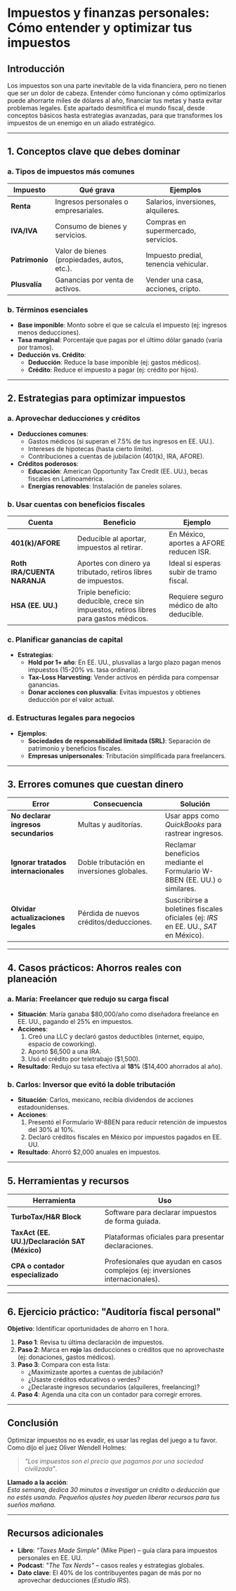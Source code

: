 # Impuestos y finanzas personales: Cómo entender y optimizar tus impuestos

## Introducción

Los impuestos son una parte inevitable de la vida financiera, pero no tienen que ser un dolor de cabeza. Entender cómo funcionan y cómo optimizarlos puede ahorrarte miles de dólares al año, financiar tus metas y hasta evitar problemas legales. Este apartado desmitifica el mundo fiscal, desde conceptos básicos hasta estrategias avanzadas, para que transformes los impuestos de un enemigo en un aliado estratégico.

---

## 1. Conceptos clave que debes dominar

### a. Tipos de impuestos más comunes

| **Impuesto**             | **Qué grava**                               | **Ejemplos**                           |  
|--------------------------|---------------------------------------------|----------------------------------------|  
| **Renta**                | Ingresos personales o empresariales.        | Salarios, inversiones, alquileres.     |  
| **IVA/IVA**              | Consumo de bienes y servicios.              | Compras en supermercado, servicios.    |  
| **Patrimonio**           | Valor de bienes (propiedades, autos, etc.). | Impuesto predial, tenencia vehicular.  |  
| **Plusvalía**            | Ganancias por venta de activos.             | Vender una casa, acciones, cripto.     |  

### b. Términos esenciales

- **Base imponible**: Monto sobre el que se calcula el impuesto (ej: ingresos menos deducciones).  
- **Tasa marginal**: Porcentaje que pagas por el último dólar ganado (varía por tramos).  
- **Deducción vs. Crédito**:  
  - **Deducción**: Reduce la base imponible (ej: gastos médicos).  
  - **Crédito**: Reduce el impuesto a pagar (ej: crédito por hijos).  

---

## 2. Estrategias para optimizar impuestos

### a. Aprovechar deducciones y créditos

- **Deducciones comunes**:  
  - Gastos médicos (si superan el 7.5% de tus ingresos en EE. UU.).  
  - Intereses de hipotecas (hasta cierto límite).  
  - Contribuciones a cuentas de jubilación (401(k), IRA, AFORE).  
- **Créditos poderosos**:  
  - **Educación**: American Opportunity Tax Credit (EE. UU.), becas fiscales en Latinoamérica.  
  - **Energías renovables**: Instalación de paneles solares.  

### b. Usar cuentas con beneficios fiscales

| **Cuenta** | **Beneficio** | **Ejemplo** |  
|--------------------------|---------------------------------------------|----------------------------------------|  
| **401(k)/AFORE**| Deducible al aportar, impuestos al retirar. | En México, aportes a AFORE reducen ISR. |  
| **Roth IRA/CUENTA NARANJA** | Aportes con dinero ya tributado, retiros libres de impuestos. | Ideal si esperas subir de tramo fiscal. |  
| **HSA (EE. UU.)**| Triple beneficio: deducible, crece sin impuestos, retiros libres para gastos médicos. | Requiere seguro médico de alto deducible. |  

### c. Planificar ganancias de capital

- **Estrategias**:  
  - **Hold por 1+ año**: En EE. UU., plusvalías a largo plazo pagan menos impuestos (15-20% vs. tasa ordinaria).  
  - **Tax-Loss Harvesting**: Vender activos en pérdida para compensar ganancias.  
  - **Donar acciones con plusvalía**: Evitas impuestos y obtienes deducción por el valor actual.  

### d. Estructuras legales para negocios

- **Ejemplos**:  
  - **Sociedades de responsabilidad limitada (SRL)**: Separación de patrimonio y beneficios fiscales.  
  - **Empresas unipersonales**: Tributación simplificada para freelancers.  

---

## 3. Errores comunes que cuestan dinero

| **Error** | **Consecuencia** | **Solución** |  
|-------------------------------|-----------------------------------------------|----------------------------------------|  
| **No declarar ingresos secundarios** | Multas y auditorías.                        | Usar apps como *QuickBooks* para rastrear ingresos. |  
| **Ignorar tratados internacionales** | Doble tributación en inversiones globales. | Reclamar beneficios mediante el Formulario W-8BEN (EE. UU.) o similares. |  
| **Olvidar actualizaciones legales** | Pérdida de nuevos créditos/deducciones.     | Suscribirse a boletines fiscales oficiales (ej: *IRS* en EE. UU., *SAT* en México). |  

---

## 4. Casos prácticos: Ahorros reales con planeación

### a. María: Freelancer que redujo su carga fiscal

- **Situación**: María ganaba $80,000/año como diseñadora freelance en EE. UU., pagando el 25% en impuestos.  
- **Acciones**:  
  1. Creó una LLC y declaró gastos deductibles (internet, equipo, espacio de coworking).  
  2. Aportó $6,500 a una IRA.  
  3. Usó el crédito por teletrabajo ($1,500).  
- **Resultado**: Redujo su tasa efectiva al **18%** ($14,400 ahorrados al año).  

### b. Carlos: Inversor que evitó la doble tributación

- **Situación**: Carlos, mexicano, recibía dividendos de acciones estadounidenses.  
- **Acciones**:  
  1. Presentó el Formulario W-8BEN para reducir retención de impuestos del 30% al 10%.  
  2. Declaró créditos fiscales en México por impuestos pagados en EE. UU.  
- **Resultado**: Ahorró $2,000 anuales en impuestos.  

---

## 5. Herramientas y recursos

| **Herramienta** | **Uso** |  
|---------------------------------|-----------------------------------------------------------------------------|  
| **TurboTax/H&R Block** | Software para declarar impuestos de forma guiada.                           |  
| **TaxAct (EE. UU.)/Declaración SAT (México)** | Plataformas oficiales para presentar declaraciones.                   |  
| **CPA o contador especializado** | Profesionales que ayudan en casos complejos (ej: inversiones internacionales). |  

---

## 6. Ejercicio práctico: "Auditoría fiscal personal"

**Objetivo**: Identificar oportunidades de ahorro en 1 hora.  

1. **Paso 1**: Revisa tu última declaración de impuestos.  
2. **Paso 2**: Marca en **rojo** las deducciones o créditos que no aprovechaste (ej: donaciones, gastos médicos).  
3. **Paso 3**: Compara con esta lista:  
   - ¿Maximizaste aportes a cuentas de jubilación?  
   - ¿Usaste créditos educativos o verdes?  
   - ¿Declaraste ingresos secundarios (alquileres, freelancing)?  
4. **Paso 4**: Agenda una cita con un contador para corregir errores.  

---

## Conclusión

Optimizar impuestos no es evadir, es usar las reglas del juego a tu favor. Como dijo el juez Oliver Wendell Holmes:  
> *"Los impuestos son el precio que pagamos por una sociedad civilizada"*.  

**Llamado a la acción**:  
*Esta semana, dedica 30 minutos a investigar un crédito o deducción que no estés usando. Pequeños ajustes hoy pueden liberar recursos para tus sueños mañana.*  

---

## Recursos adicionales

- **Libro**: *"Taxes Made Simple"* (Mike Piper) – guía clara para impuestos personales en EE. UU.  
- **Podcast**: *"The Tax Nerds"* – casos reales y estrategias globales.  
- **Dato clave**: El 40% de los contribuyentes pagan de más por no aprovechar deducciones (*Estudio IRS*).  
